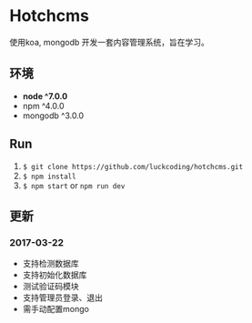 # Hotchcms

使用koa, mongodb 开发一套内容管理系统，旨在学习。

## 环境

* **node ^7.0.0**
* npm ^4.0.0
* mongodb ^3.0.0

## Run

1. `$ git clone https://github.com/luckcoding/hotchcms.git`
2. `$ npm install`
3. `$ npm start` or `npm run dev`

## 更新

### 2017-03-22

* 支持检测数据库
* 支持初始化数据库
* 测试验证码模块
* 支持管理员登录、退出
* 需手动配置mongo